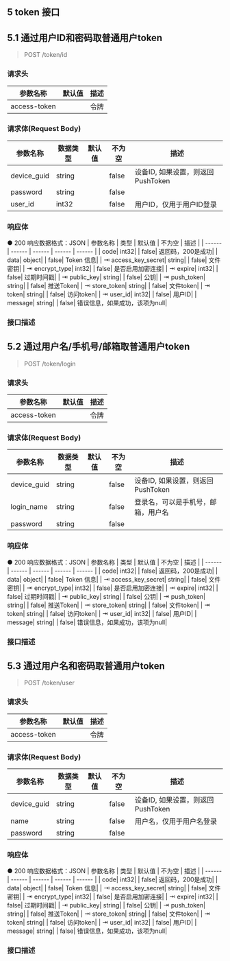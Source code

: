 
## 5    token 接口

## 5.1  通过用户ID和密码取普通用户token

> POST  /token/id

### 请求头
|  参数名称 |  默认值 |  描述 | 
|  ------ |  ------ |  ------ | 
| access-token| | 令牌| | app_id| | 应用ID| | group_id| | 仅当access-token为管理员token时，可以设置此字段，表示以此群ID的管理员身份来调用此接口| | user_id| | 仅当access-token为管理员token时，可以设置此字段，表示以此用户ID的身份来调用此接口| 

### 请求体(Request Body)
|  参数名称 |  数据类型 |  默认值 |  不为空 |  描述 | 
|  ------ |  ------ |  ------ |  ------ |  ------ | 
|  device_guid| string| | false| 设备ID, 如果设置，则返回PushToken| 
|  password| string| | false| | 
|  user_id| int32| | false| 用户ID，仅用于用户ID登录| 

### 响应体
● 200 响应数据格式：JSON
|  参数名称 |  类型 |  默认值 |  不为空 |  描述 | 
|  ------ |  ------ |  ------ |  ------ |  ------ | 
|  code| int32| | false| 返回码，200是成功| 
|  data| object| | false| Token 信息| 
| ⇥ access_key_secret| string| | false| 文件密钥| 
| ⇥ encrypt_type| int32| | false| 是否启用加密连接| 
| ⇥ expire| int32| | false| 过期时间戳| 
| ⇥ public_key| string| | false| 公钥| 
| ⇥ push_token| string| | false| 推送Token| 
| ⇥ store_token| string| | false| 文件token| 
| ⇥ token| string| | false| 访问token| 
| ⇥ user_id| int32| | false| 用户ID| 
|  message| string| | false| 错误信息，如果成功，该项为null| 


### 接口描述
> 




## 5.2  通过用户名/手机号/邮箱取普通用户token

> POST  /token/login

### 请求头
|  参数名称 |  默认值 |  描述 | 
|  ------ |  ------ |  ------ | 
| access-token| | 令牌| | app_id| | 应用ID| | group_id| | 仅当access-token为管理员token时，可以设置此字段，表示以此群ID的管理员身份来调用此接口| | user_id| | 仅当access-token为管理员token时，可以设置此字段，表示以此用户ID的身份来调用此接口| 

### 请求体(Request Body)
|  参数名称 |  数据类型 |  默认值 |  不为空 |  描述 | 
|  ------ |  ------ |  ------ |  ------ |  ------ | 
|  device_guid| string| | false| 设备ID, 如果设置，则返回PushToken| 
|  login_name| string| | false| 登录名，可以是手机号，邮箱，用户名| 
|  password| string| | false| | 

### 响应体
● 200 响应数据格式：JSON
|  参数名称 |  类型 |  默认值 |  不为空 |  描述 | 
|  ------ |  ------ |  ------ |  ------ |  ------ | 
|  code| int32| | false| 返回码，200是成功| 
|  data| object| | false| Token 信息| 
| ⇥ access_key_secret| string| | false| 文件密钥| 
| ⇥ encrypt_type| int32| | false| 是否启用加密连接| 
| ⇥ expire| int32| | false| 过期时间戳| 
| ⇥ public_key| string| | false| 公钥| 
| ⇥ push_token| string| | false| 推送Token| 
| ⇥ store_token| string| | false| 文件token| 
| ⇥ token| string| | false| 访问token| 
| ⇥ user_id| int32| | false| 用户ID| 
|  message| string| | false| 错误信息，如果成功，该项为null| 


### 接口描述
> 




## 5.3  通过用户名和密码取普通用户token

> POST  /token/user

### 请求头
|  参数名称 |  默认值 |  描述 | 
|  ------ |  ------ |  ------ | 
| access-token| | 令牌| | app_id| | 应用ID| | group_id| | 仅当access-token为管理员token时，可以设置此字段，表示以此群ID的管理员身份来调用此接口| | user_id| | 仅当access-token为管理员token时，可以设置此字段，表示以此用户ID的身份来调用此接口| 

### 请求体(Request Body)
|  参数名称 |  数据类型 |  默认值 |  不为空 |  描述 | 
|  ------ |  ------ |  ------ |  ------ |  ------ | 
|  device_guid| string| | false| 设备ID, 如果设置，则返回PushToken| 
|  name| string| | false| 用户名，仅用于用户名登录| 
|  password| string| | false| | 

### 响应体
● 200 响应数据格式：JSON
|  参数名称 |  类型 |  默认值 |  不为空 |  描述 | 
|  ------ |  ------ |  ------ |  ------ |  ------ | 
|  code| int32| | false| 返回码，200是成功| 
|  data| object| | false| Token 信息| 
| ⇥ access_key_secret| string| | false| 文件密钥| 
| ⇥ encrypt_type| int32| | false| 是否启用加密连接| 
| ⇥ expire| int32| | false| 过期时间戳| 
| ⇥ public_key| string| | false| 公钥| 
| ⇥ push_token| string| | false| 推送Token| 
| ⇥ store_token| string| | false| 文件token| 
| ⇥ token| string| | false| 访问token| 
| ⇥ user_id| int32| | false| 用户ID| 
|  message| string| | false| 错误信息，如果成功，该项为null| 


### 接口描述
> 


